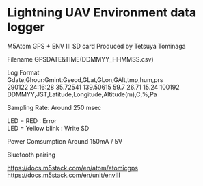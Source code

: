 #  Lightning UAV Environment data logger 
  M5Atom GPS + ENV III   SD card 
  Produced by Tetsuya Tominaga
  
  Filename GPSDATE&TIME(DDMMYY_HHMMSS.csv) 
  
  Log Format  
  Gdate,Ghour:Gmint:Gsecd,GLat,GLon,GAlt,tmp,hum,prs  
  290122  24:16:28  35.72541  139.50615 59.7  26.71 15.24 100192  
  DDMMYY,JST,Latitude,Longitude,Altitude(m),C,%,Pa  
    
  Sampling Rate: Around 250 msec  
  
  LED = RED : Error  
  LED = Yellow blink : Write SD  
  
  Power Comsumption Around 150mA / 5V  
  
  Bluetooth pairing  

  https://docs.m5stack.com/en/atom/atomicgps
  https://docs.m5stack.com/en/unit/envIII
  
